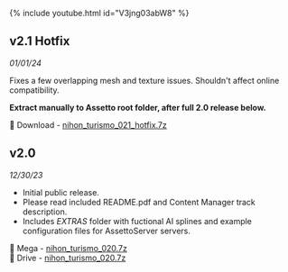 {% include youtube.html id="V3jng03abW8" %}

## v2.1 Hotfix

*01/01/24*

Fixes a few overlapping mesh and texture issues. Shouldn't affect online compatibility. 

**Extract manually to Assetto root folder, after full 2.0 release below.**

🔗 Download - [nihon_turismo_021_hotfix.7z](https://drive.google.com/file/d/19TXdfHlNAuYrANiqn2XXeNhbzQga0wOP/view?usp=sharing)

## v2.0  

*12/30/23*

* Initial public release.
* Please read included README.pdf and Content Manager track description.
* Includes *EXTRAS* folder with fuctional AI splines and example configuration files for AssettoServer servers.

🔗 Mega - [nihon_turismo_020.7z](https://mega.nz/file/tCd0gZKL#mcPlZ9I4GDE-EDjjRntCNz8j3D-v41XrDV_aQXvxBpE)  
🔗 Drive - [nihon_turismo_020.7z](https://drive.google.com/file/d/10U-xNna54X88qt--AWABFmwucaN98i28/view?usp=sharing)
